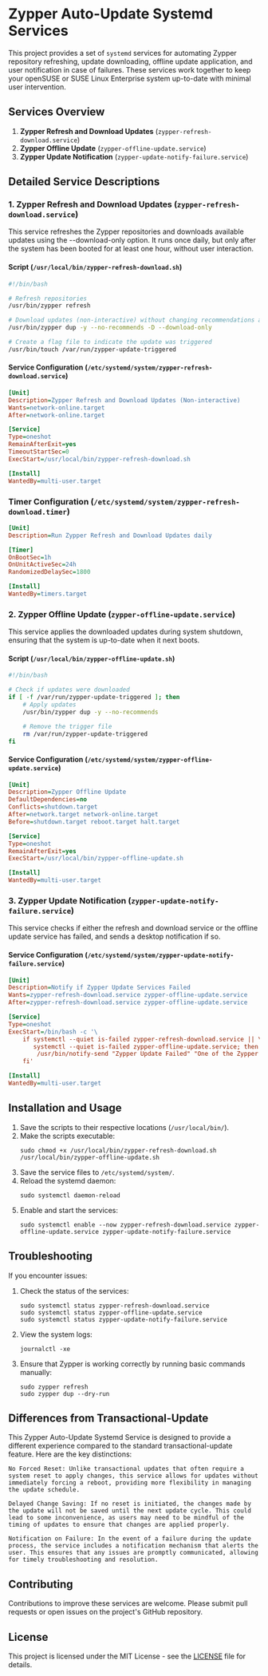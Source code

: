 # Zypper Auto-Update Systemd Services

This project provides a set of `systemd` services for automating Zypper repository refreshing, update downloading, offline update application, and user notification in case of failures. These services work together to keep your openSUSE or SUSE Linux Enterprise system up-to-date with minimal user intervention.

## Services Overview

1. **Zypper Refresh and Download Updates** (`zypper-refresh-download.service`)
2. **Zypper Offline Update** (`zypper-offline-update.service`)
3. **Zypper Update Notification** (`zypper-update-notify-failure.service`)

## Detailed Service Descriptions

### 1. Zypper Refresh and Download Updates (`zypper-refresh-download.service`)

This service refreshes the Zypper repositories and downloads available updates using the --download-only option. It runs once daily, but only after the system has been booted for at least one hour, without user interaction.

#### Script (`/usr/local/bin/zypper-refresh-download.sh`)

```bash
#!/bin/bash

# Refresh repositories
/usr/bin/zypper refresh

# Download updates (non-interactive) without changing recommendations and other specified options
/usr/bin/zypper dup -y --no-recommends -D --download-only

# Create a flag file to indicate the update was triggered
/usr/bin/touch /var/run/zypper-update-triggered
```

#### Service Configuration (`/etc/systemd/system/zypper-refresh-download.service`)

```ini
[Unit]
Description=Zypper Refresh and Download Updates (Non-interactive)
Wants=network-online.target
After=network-online.target

[Service]
Type=oneshot
RemainAfterExit=yes
TimeoutStartSec=0
ExecStart=/usr/local/bin/zypper-refresh-download.sh

[Install]
WantedBy=multi-user.target
```

### Timer Configuration (`/etc/systemd/system/zypper-refresh-download.timer`)

```ini
[Unit]
Description=Run Zypper Refresh and Download Updates daily

[Timer]
OnBootSec=1h
OnUnitActiveSec=24h
RandomizedDelaySec=1800

[Install]
WantedBy=timers.target
```

### 2. Zypper Offline Update (`zypper-offline-update.service`)

This service applies the downloaded updates during system shutdown, ensuring that the system is up-to-date when it next boots.

#### Script (`/usr/local/bin/zypper-offline-update.sh`)

```bash
#!/bin/bash

# Check if updates were downloaded
if [ -f /var/run/zypper-update-triggered ]; then
    # Apply updates
    /usr/bin/zypper dup -y --no-recommends

    # Remove the trigger file
    rm /var/run/zypper-update-triggered
fi
```

#### Service Configuration (`/etc/systemd/system/zypper-offline-update.service`)

```ini
[Unit]
Description=Zypper Offline Update
DefaultDependencies=no
Conflicts=shutdown.target
After=network.target network-online.target
Before=shutdown.target reboot.target halt.target

[Service]
Type=oneshot
RemainAfterExit=yes
ExecStart=/usr/local/bin/zypper-offline-update.sh

[Install]
WantedBy=multi-user.target
```

### 3. Zypper Update Notification (`zypper-update-notify-failure.service`)

This service checks if either the refresh and download service or the offline update service has failed, and sends a desktop notification if so.

#### Service Configuration (`/etc/systemd/system/zypper-update-notify-failure.service`)

```ini
[Unit]
Description=Notify if Zypper Update Services Failed
Wants=zypper-refresh-download.service zypper-offline-update.service
After=zypper-refresh-download.service zypper-offline-update.service

[Service]
Type=oneshot
ExecStart=/bin/bash -c '\
    if systemctl --quiet is-failed zypper-refresh-download.service || \
       systemctl --quiet is-failed zypper-offline-update.service; then \
        /usr/bin/notify-send "Zypper Update Failed" "One of the Zypper services has failed. Please check the logs."; \
    fi'

[Install]
WantedBy=multi-user.target
```

## Installation and Usage

1. Save the scripts to their respective locations (`/usr/local/bin/`).
2. Make the scripts executable:
   ```
   sudo chmod +x /usr/local/bin/zypper-refresh-download.sh /usr/local/bin/zypper-offline-update.sh
   ```
3. Save the service files to `/etc/systemd/system/`.
4. Reload the systemd daemon:
   ```
   sudo systemctl daemon-reload
   ```
5. Enable and start the services:
   ```
   sudo systemctl enable --now zypper-refresh-download.service zypper-offline-update.service zypper-update-notify-failure.service
   ```

## Troubleshooting

If you encounter issues:

1. Check the status of the services:
   ```
   sudo systemctl status zypper-refresh-download.service
   sudo systemctl status zypper-offline-update.service
   sudo systemctl status zypper-update-notify-failure.service
   ```
2. View the system logs:
   ```
   journalctl -xe
   ```
3. Ensure that Zypper is working correctly by running basic commands manually:
   ```
   sudo zypper refresh
   sudo zypper dup --dry-run
   ```
## Differences from Transactional-Update

This Zypper Auto-Update Systemd Service is designed to provide a different experience compared to the standard transactional-update feature. Here are the key distinctions:

    No Forced Reset: Unlike transactional updates that often require a system reset to apply changes, this service allows for updates without immediately forcing a reboot, providing more flexibility in managing the update schedule.

    Delayed Change Saving: If no reset is initiated, the changes made by the update will not be saved until the next update cycle. This could lead to some inconvenience, as users may need to be mindful of the timing of updates to ensure that changes are applied properly.

    Notification on Failure: In the event of a failure during the update process, the service includes a notification mechanism that alerts the user. This ensures that any issues are promptly communicated, allowing for timely troubleshooting and resolution.

## Contributing

Contributions to improve these services are welcome. Please submit pull requests or open issues on the project's GitHub repository.

## License

This project is licensed under the MIT License - see the [LICENSE](LICENSE) file for details.
